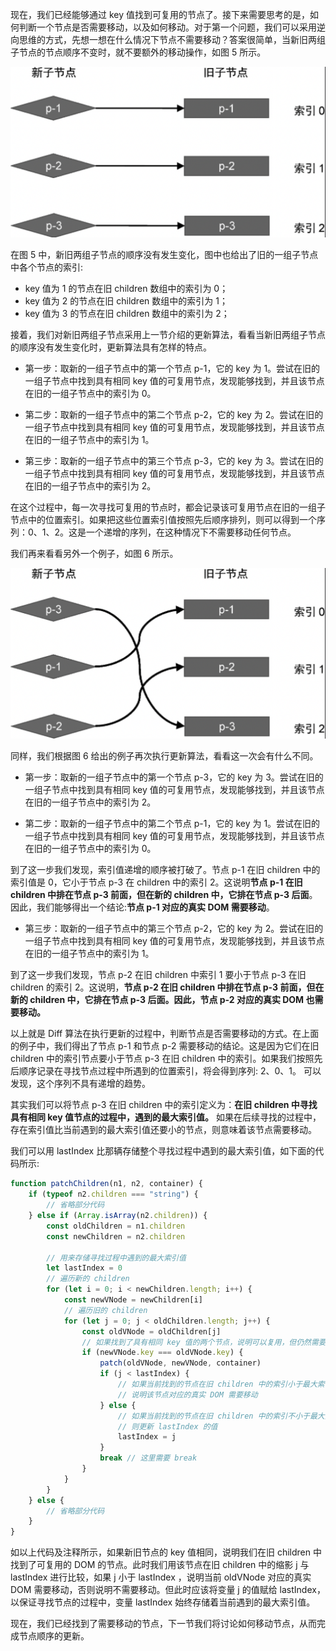 现在，我们已经能够通过 key 值找到可复用的节点了。接下来需要思考的是，如何判断一个节点是否需要移动，以及如何移动。对于第一个问题，我们可以采用逆向思维的方式，先想一想在什么情况下节点不需要移动？答案很简单，当新旧两组子节点的节点顺序不变时，就不要额外的移动操作，如图 5 所示。

![img](../assets/VueImage/Diff-5.png)

在图 5 中，新旧两组子节点的顺序没有发生变化，图中也给出了旧的一组子节点中各个节点的索引:

- key 值为 1 的节点在旧 children 数组中的索引为 0；
- key 值为 2 的节点在旧 children 数组中的索引为 1；
- key 值为 3 的节点在旧 children 数组中的索引为 2；

接着，我们对新旧两组子节点采用上一节介绍的更新算法，看看当新旧两组子节点的顺序没有发生变化时，更新算法具有怎样的特点。

- 第一步：取新的一组子节点中的第一个节点 p-1，它的 key 为 1。尝试在旧的一组子节点中找到具有相同 key 值的可复用节点，发现能够找到，并且该节点在旧的一组子节点中的索引为 0。

- 第二步：取新的一组子节点中的第二个节点 p-2，它的 key 为 2。尝试在旧的一组子节点中找到具有相同 key 值的可复用节点，发现能够找到，并且该节点在旧的一组子节点中的索引为 1。

- 第三步：取新的一组子节点中的第三个节点 p-3，它的 key 为 3。尝试在旧的一组子节点中找到具有相同 key 值的可复用节点，发现能够找到，并且该节点在旧的一组子节点中的索引为 2。

在这个过程中，每一次寻找可复用的节点时，都会记录该可复用节点在旧的一组子节点中的位置索引。如果把这些位置索引值按照先后顺序排列，则可以得到一个序列：0、1、2。这是一个递增的序列，在这种情况下不需要移动任何节点。

我们再来看看另外一个例子，如图 6 所示。

![img](../assets/VueImage/Diff-6.png)

同样，我们根据图 6 给出的例子再次执行更新算法，看看这一次会有什么不同。

- 第一步：取新的一组子节点中的第一个节点 p-3，它的 key 为 3。尝试在旧的一组子节点中找到具有相同 key 值的可复用节点，发现能够找到，并且该节点在旧的一组子节点中的索引为 2。

- 第二步：取新的一组子节点中的第二个节点 p-1，它的 key 为 1。尝试在旧的一组子节点中找到具有相同 key 值的可复用节点，发现能够找到，并且该节点在旧的一组子节点中的索引为 0。

到了这一步我们发现，索引值递增的顺序被打破了。节点 p-1 在旧 children 中的索引值是 0，它小于节点 p-3 在 children 中的索引 2。这说明**节点 p-1 在旧 children 中排在节点 p-3 前面，但在新的 children 中，它排在节点 p-3 后面**。因此，我们能够得出一个结论:**节点 p-1 对应的真实 DOM 需要移动**。

- 第三步：取新的一组子节点中的第三个节点 p-2，它的 key 为 2。尝试在旧的一组子节点中找到具有相同 key 值的可复用节点，发现能够找到，并且该节点在旧的一组子节点中的索引为 1。

到了这一步我们发现，节点 p-2 在旧 children 中索引 1 要小于节点 p-3 在旧 children 的索引 2。这说明，**节点 p-2 在旧 children 中排在节点 p-3 前面，但在新的 children 中，它排在节点 p-3 后面。因此，节点 p-2 对应的真实 DOM 也需要移动。**

以上就是 Diff 算法在执行更新的过程中，判断节点是否需要移动的方式。在上面的例子中，我们得出了节点 p-1 和节点 p-2 需要移动的结论。这是因为它们在旧 children 中的索引节点要小于节点 p-3 在旧 children 中的索引。如果我们按照先后顺序记录在寻找节点过程中所遇到的位置索引，将会得到序列: 2、0、1。
可以发现，这个序列不具有递增的趋势。

其实我们可以将节点 p-3 在旧 children 中的索引定义为：**在旧 children 中寻找具有相同 key 值节点的过程中，遇到的最大索引值。** 如果在后续寻找的过程中，存在索引值比当前遇到的最大索引值还要小的节点，则意味着该节点需要移动。

我们可以用 lastIndex 比那辆存储整个寻找过程中遇到的最大索引值，如下面的代码所示:

```js
function patchChildren(n1, n2, container) {
	if (typeof n2.children === "string") {
		// 省略部分代码
	} else if (Array.isArray(n2.children)) {
		const oldChildren = n1.children
		const newChildren = n2.children

		// 用来存储寻找过程中遇到的最大索引值
		let lastIndex = 0
		// 遍历新的 children
		for (let i = 0; i < newChildren.length; i++) {
			const newVNode = newChildren[i]
			// 遍历旧的 children
			for (let j = 0; j < oldChildren.length; j++) {
				const oldVNode = oldChildren[j]
				// 如果找到了具有相同 key 值的两个节点，说明可以复用，但仍然需要调用 patch 函数更新
				if (newVNode.key === oldVNode.key) {
					patch(oldVNode, newVNode, container)
					if (j < lastIndex) {
						// 如果当前找到的节点在旧 children 中的索引小于最大索引值 lastIndex
						// 说明该节点对应的真实 DOM 需要移动
					} else {
						// 如果当前找到的节点在旧 children 中的索引不小于最大索引值，
						// 则更新 lastIndex 的值
						lastIndex = j
					}
					break // 这里需要 break
				}
			}
		}
	} else {
		// 省略部分代码
	}
}
```

如以上代码及注释所示，如果新旧节点的 key 值相同，说明我们在旧 children 中找到了可复用的 DOM 的节点。此时我们用该节点在旧 children 中的缩影 j 与 lastIndex 进行比较，如果 j 小于 lastIndex ，说明当前 oldVNode 对应的真实 DOM 需要移动，否则说明不需要移动。但此时应该将变量 j 的值赋给 lastIndex，以保证寻找节点的过程中，变量 lastIndex 始终存储着当前遇到的最大索引值。

现在，我们已经找到了需要移动的节点，下一节我们将讨论如何移动节点，从而完成节点顺序的更新。
